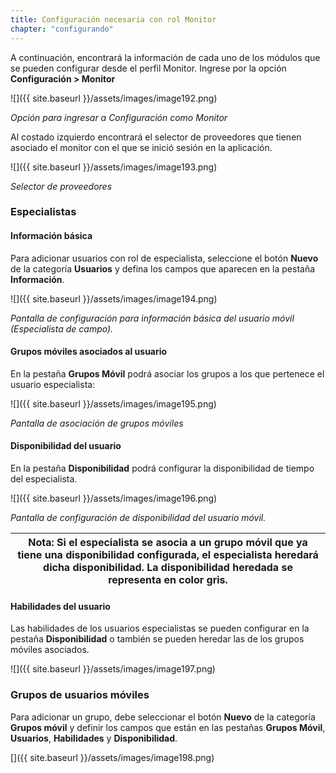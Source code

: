 ```yaml
---
title: Configuración necesaria con rol Monitor
chapter: "configurando"
---
```


A continuación, encontrará la información de cada uno de los módulos que se pueden configurar desde el perfil Monitor. Ingrese por la opción **Configuración &gt; Monitor**


![]({{ site.baseurl }}/assets/images/image192.png)

_Opción para ingresar a Configuración como Monitor_

Al costado izquierdo encontrará el selector de proveedores que tienen asociado el monitor con el que se inició sesión en la aplicación.

![]({{ site.baseurl }}/assets/images/image193.png)

_Selector de proveedores_

### Especialistas

#### Información básica

Para adicionar usuarios con rol de especialista, seleccione el botón **Nuevo** de la categoría **Usuarios** y defina los campos que aparecen en la pestaña **Información**.

![]({{ site.baseurl }}/assets/images/image194.png)

_Pantalla de configuración para información básica del usuario móvil (Especialista de campo)._

#### Grupos móviles asociados al usuario

En la pestaña **Grupos Móvil** podrá asociar los grupos a los que pertenece el usuario especialista:

![]({{ site.baseurl }}/assets/images/image195.png)

_Pantalla de asociación de grupos móviles_

#### Disponibilidad del usuario

En la pestaña **Disponibilidad** podrá configurar la disponibilidad de tiempo del especialista.

![]({{ site.baseurl }}/assets/images/image196.png)

_Pantalla de configuración de disponibilidad del usuario móvil._

| **Nota:** Si el especialista se asocia a un grupo móvil que ya tiene una disponibilidad configurada, el especialista heredará dicha disponibilidad. La disponibilidad heredada se representa en color gris. |
| --- |

#### Habilidades del usuario

Las habilidades de los usuarios especialistas se pueden configurar en la pestaña **Disponibilidad** o también se pueden heredar las de los grupos móviles asociados.

![]({{ site.baseurl }}/assets/images/image197.png)

### Grupos de usuarios móviles

Para adicionar un grupo, debe seleccionar el botón **Nuevo** de la categoría **Grupos móvil** y definir los campos que están en las pestañas **Grupos Móvil**, **Usuarios**, **Habilidades** y **Disponibilidad**.

[]({{ site.baseurl }}/assets/images/image198.png)
